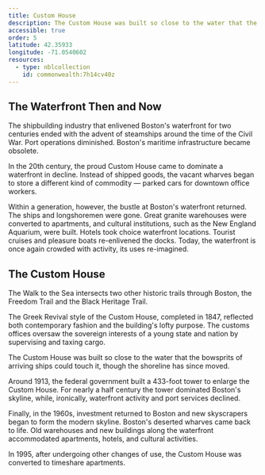 ```yaml
---
title: Custom House
description: The Custom House was built so close to the water that the bowsprits of arriving ships could touch it, though the shoreline has since moved. Around 1913, the federal government built a 433-foot tower to enlarge the Custom House. For nearly a half century the tower dominated Boston's skyline, while, ironically, waterfront activity and port services declined.
accessible: true
order: 5
latitude: 42.35933
longitude: -71.0540602
resources:
  - type: nblcollection
    id: commonwealth:7h14cv40z
---
```


## The Waterfront Then and Now

The shipbuilding industry that enlivened Boston's waterfront for two centuries ended with the advent of steamships around the time of the Civil War. Port operations diminished. Boston's maritime infrastructure became obsolete.

In the 20th century, the proud Custom House came to dominate a waterfront in decline. Instead of shipped goods, the vacant wharves began to store a different kind of commodity — parked cars for downtown office workers.

Within a generation, however, the bustle at Boston's waterfront returned. The ships and longshoremen were gone. Great granite warehouses were converted to apartments, and cultural institutions, such as the New England Aquarium, were built. Hotels took choice waterfront locations. Tourist cruises and pleasure boats re-enlivened the docks. Today, the waterfront is once again crowded with activity, its uses re-imagined.

## The Custom House

The Walk to the Sea intersects two other historic trails through Boston, the Freedom Trail and the Black Heritage Trail.

The Greek Revival style of the Custom House, completed in 1847, reflected both contemporary fashion and the building's lofty purpose. The customs offices oversaw the sovereign interests of a young state and nation by supervising and taxing cargo.

The Custom House was built so close to the water that the bowsprits of arriving ships could touch it, though the shoreline has since moved.

Around 1913, the federal government built a 433-foot tower to enlarge the Custom House. For nearly a half century the tower dominated Boston's skyline, while, ironically, waterfront activity and port services declined.

Finally, in the 1960s, investment returned to Boston and new skyscrapers began to form the modern skyline. Boston's deserted wharves came back to life. Old warehouses and new buildings along the waterfront accommodated apartments, hotels, and cultural activities.

In 1995, after undergoing other changes of use, the Custom House was converted to timeshare apartments.
